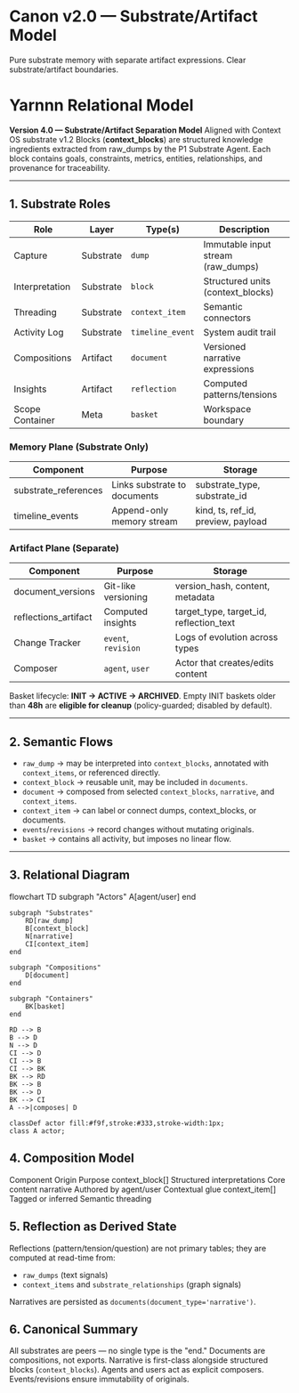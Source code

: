 # Canon v2.0 — Substrate/Artifact Model
Pure substrate memory with separate artifact expressions. Clear substrate/artifact boundaries.

# Yarnnn Relational Model

**Version 4.0 — Substrate/Artifact Separation Model**
Aligned with Context OS substrate v1.2
Blocks (**context_blocks**) are structured knowledge ingredients extracted from raw_dumps by the P1 Substrate Agent. Each block contains goals, constraints, metrics, entities, relationships, and provenance for traceability.

---

## 1. Substrate Roles

| Role              | Layer    | Type(s)           | Description |
| ----------------- | -------- | ----------------- | ----------- |
| Capture           | Substrate| `dump`            | Immutable input stream (raw_dumps) |
| Interpretation    | Substrate| `block`           | Structured units (context_blocks) |
| Threading         | Substrate| `context_item`    | Semantic connectors |
| Activity Log      | Substrate| `timeline_event`  | System audit trail |
| Compositions      | Artifact | `document`        | Versioned narrative expressions |
| Insights          | Artifact | `reflection`      | Computed patterns/tensions |
| Scope Container   | Meta     | `basket`          | Workspace boundary |

### Memory Plane (Substrate Only)
| Component | Purpose | Storage |
|-----------|---------|---------|
| substrate_references | Links substrate to documents | substrate_type, substrate_id |
| timeline_events | Append-only memory stream | kind, ts, ref_id, preview, payload |

### Artifact Plane (Separate)
| Component | Purpose | Storage |
|-----------|---------|---------|
| document_versions | Git-like versioning | version_hash, content, metadata |
| reflections_artifact | Computed insights | target_type, target_id, reflection_text |
| Change Tracker    | `event`, `revision` | Logs of evolution across types |
| Composer          | `agent`, `user`   | Actor that creates/edits content |

Basket lifecycle: **INIT → ACTIVE → ARCHIVED**. Empty INIT baskets older than **48h** are **eligible for cleanup** (policy-guarded; disabled by default).

---

## 2. Semantic Flows

- `raw_dump` → may be interpreted into `context_blocks`, annotated with `context_items`, or referenced directly.
- `context_block` → reusable unit, may be included in `documents`.
- `document` → composed from selected `context_blocks`, `narrative`, and `context_items`.
- `context_item` → can label or connect dumps, context_blocks, or documents.
- `events`/`revisions` → record changes without mutating originals.  
- `basket` → contains all activity, but imposes no linear flow.  

---

## 3. Relational Diagram

flowchart TD
    subgraph "Actors"
        A[agent/user]
    end

    subgraph "Substrates"
        RD[raw_dump]
        B[context_block]
        N[narrative]
        CI[context_item]
    end

    subgraph "Compositions"
        D[document]
    end

    subgraph "Containers"
        BK[basket]
    end

    RD --> B
    B --> D
    N --> D
    CI --> D
    CI --> B
    CI --> BK
    BK --> RD
    BK --> B
    BK --> D
    BK --> CI
    A -->|composes| D

    classDef actor fill:#f9f,stroke:#333,stroke-width:1px;
    class A actor;

##  4. Composition Model
Component	Origin	Purpose
context_block[] Structured interpretations      Core content
narrative	Authored by agent/user	Contextual glue
context_item[]	Tagged or inferred	Semantic threading

## 5. Reflection as Derived State
Reflections (pattern/tension/question) are not primary tables; they are computed at read-time from:
- `raw_dumps` (text signals)
- `context_items` and `substrate_relationships` (graph signals)

Narratives are persisted as `documents(document_type='narrative')`.

## 6. Canonical Summary
All substrates are peers — no single type is the "end."
Documents are compositions, not exports.
Narrative is first-class alongside structured blocks (`context_blocks`).
Agents and users act as explicit composers.
Events/revisions ensure immutability of originals.